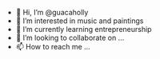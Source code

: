 - 👋 Hi, I’m @guacaholly
- 👀 I’m interested in music and paintings
- 🌱 I’m currently learning entrepreneurship
- 💞️ I’m looking to collaborate on ...
- 📫 How to reach me ...

<!---
guacaholly/guacaholly is a ✨ special ✨ repository because its `README.md` (this file) appears on your GitHub profile.
You can click the Preview link to take a look at your changes.
--->
